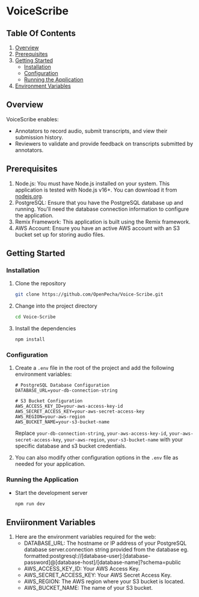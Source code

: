 # VoiceScribe

## Table Of Contents
1. [Overview](#overview)
2. [Prerequisites](#prerequisites)
3. [Getting Started](#getting-started)
   - [Installation](#installation)
   - [Configuration](#configuration)
   - [Running the Application](#running-the-application)
4. [Environment Variables](#environment-variables)


## Overview
VoiceScribe enables:
- Annotators to record audio, submit transcripts, and view their submission history.
- Reviewers to validate and provide feedback on transcripts submitted by annotators.


## Prerequisites
1. Node.js:
You must have Node.js installed on your system. This application is tested with Node.js v16+.
You can download it from [nodejs.org](https://nodejs.org/).
2. PostgreSQL:
Ensure that you have the PostgreSQL database up and running. You'll need the database connection information to configure the application.
3. Remix Framework:
This application is built using the Remix framework.
4. AWS Account:
Ensure you have an active AWS account with an S3 bucket set up for storing audio files.


## Getting Started
### Installation
1. Clone the repository
   ```bash
   git clone https://github.com/OpenPecha/Voice-Scribe.git
   ```
2. Change into the project directory
   ```bash
   cd Voice-Scribe
   ```
3. Install the dependencies
   ```bash
   npm install
   ```

### Configuration
1. Create a `.env` file in the root of the project and add the following environment variables:

   ```env
   # PostgreSQL Database Configuration
   DATABASE_URL=your-db-connection-string

   # S3 Bucket Configuration
   AWS_ACCESS_KEY_ID=your-aws-access-key-id
   AWS_SECRET_ACCESS_KEY=your-aws-secret-access-key
   AWS_REGION=your-aws-region
   AWS_BUCKET_NAME=your-s3-bucket-name
   ```

   Replace `your-db-connection-string`, `your-aws-access-key-id`, `your-aws-secret-access-key`, `your-aws-region`, `your-s3-bucket-name` with your specific database and s3 bucket credentials.

2. You can also modify other configuration options in the `.env` file as needed for your application.

### Running the Application
- Start the development server
  ```bash
  npm run dev
  ```

## Enviironment Variables
1. Here are the environment variables required for the web:
   - DATABASE_URL: The hostname or IP address of your PostgreSQL database server.connection string provided from the database eg. formatted:postgresql://[database-user]:[database-password]@[database-host]/[database-name]?schema=public
   - AWS_ACCESS_KEY_ID: Your AWS Access Key.
   - AWS_SECRET_ACCESS_KEY: Your AWS Secret Access Key.
   - AWS_REGION: The AWS region where your S3 bucket is located.
   - AWS_BUCKET_NAME: The name of your S3 bucket.
